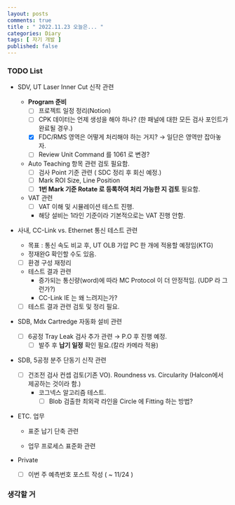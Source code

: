 ```yaml
---
layout: posts
comments: true
title : " 2022.11.23 오늘은... "
categories: Diary
tags: [ 자기 개발 ]
published: false
---
```


### TODO List
- SDV, UT Laser Inner Cut 신작 관련   
   - **Program 준비**
      - [ ] 프로젝트 일정 정리(Notion)
      - [ ] CPK 데이터는 언제 생성을 해야 하나? (한 패널에 대한 모든 검사 포인트가 완료될 경우.)      
      - [x] FDC/RMS 영역은 어떻게 처리해야 하는 거지? → 일단은 영역만 잡아놓자.
      - [ ] Review Unit Command 를 1061 로 변경?
   
   - Auto Teaching 항목 관련 검토 필요함.
      - [ ] 검사 Point 기준 관련 ( SDC 정리 후 회신 예정.)
      - [ ] Mark ROI Size, Line Position
      - [ ] **1번 Mark 기준 Rotate 로 등록하여 처리 가능한 지 검토** 필요함.
   
   - VAT 관련
      - [ ] VAT 이해 및 시뮬레이션 테스트 진행.
      - 해당 설비는 1라인 기준이라 기본적으로는 VAT 진행 안함.

- 사내, CC-Link vs. Ethernet 통신 테스트 관련
   - 목표 : 통신 속도 비교 후, UT OLB 가압 PC 한 개에 적용할 예정임(KTG)
   - 정재완G 확인할 수도 있음.
   - [ ] 환경 구성 재정리
   - 테스트 결과 관련
      - 증가되는 통신량(word)에 따라 MC Protocol 이 더 안정적임. (UDP 라 그런가?)
      - CC-Link IE 는 왜 느려지는가?
   - [ ] 테스트 결과 관련 검토 및 정리 필요. 

- SDB, Mdx Cartredge 자동화 설비 관련
   - [ ] 6공정 Tray Leak 검사 추가 관련 → P.O 후 진행 예정.
      - [ ] 발주 후 **납기 일정** 확인 필요.(칼라 카메라 적용)

- SDB, 5공정 분주 단동기 신작 관련
   - [ ] 건조전 검사 컨셉 검토(기존 VO). Roundness vs. Circularity (Halcon에서 제공하는 것이라 함.)
      - 코그넥스 알고리즘 테스트. 
         - [ ] Blob 검출한 최외곽 라인을 Circle 에 Fitting 하는 방법?

- ETC. 업무
   - 표준 납기 단축 관련
   
   - 업무 프로세스 표준화 관련

- Private
   - [ ] 이번 주 예측번호 포스트 작성 ( ~ 11/24 )

### 생각할 거

